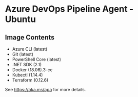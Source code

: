 # Azure DevOps Pipeline Agent - Ubuntu
## Image Contents

- Azure CLI (latest)
- Git (latest)
- PowerShell Core (latest)
- .NET SDK (2.1)
- Docker (18.06).3-ce
- Kubectl (1.14.4)
- Terraform (0.12.6)

See https://aka.ms/apa for more details.